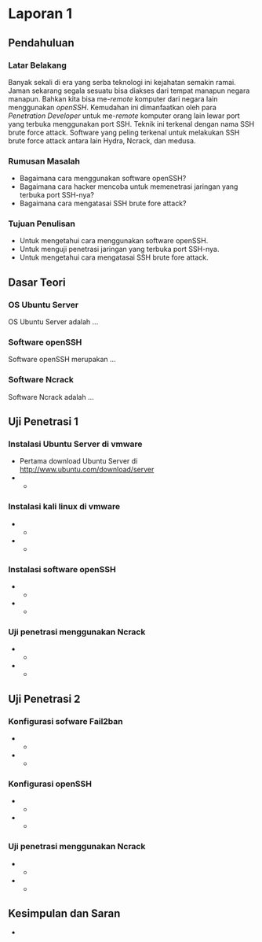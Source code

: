 # Laporan 1

## Pendahuluan

### Latar Belakang

Banyak sekali di era yang serba teknologi ini kejahatan semakin ramai. Jaman sekarang segala sesuatu bisa diakses dari tempat manapun negara manapun. Bahkan kita bisa me-*remote* komputer dari negara lain menggunakan *openSSH*. Kemudahan ini dimanfaatkan oleh para *Penetration Developer* untuk me-*remote* komputer orang lain lewar port yang terbuka menggunakan port SSH. Teknik ini terkenal dengan nama SSH brute force attack. Software yang peling terkenal untuk melakukan SSH brute force attack antara lain Hydra, Ncrack, dan medusa.

### Rumusan Masalah

* Bagaimana cara menggunakan software openSSH?
* Bagaimana cara hacker mencoba untuk memenetrasi jaringan yang terbuka port SSH-nya?
* Bagaimana cara mengatasai SSH brute fore attack?

### Tujuan Penulisan

* Untuk mengetahui cara menggunakan software openSSH.
* Untuk menguji penetrasi jaringan yang terbuka port SSH-nya.
* Untuk mengetahui cara mengatasai SSH brute fore attack.


## Dasar Teori

### OS Ubuntu Server

OS Ubuntu Server adalah ...

### Software openSSH

Software openSSH merupakan ...

### Software Ncrack

Software Ncrack adalah ...


## Uji Penetrasi 1

### Instalasi Ubuntu Server di vmware

* Pertama download Ubuntu Server di http://www.ubuntu.com/download/server
* -

### Instalasi kali linux di vmware

* -
* -

### Instalasi software openSSH

* -
* -

### Uji penetrasi menggunakan Ncrack

* -
* -

## Uji Penetrasi 2

### Konfigurasi sofware Fail2ban

* -
* -

### Konfigurasi openSSH

* -
* -

### Uji penetrasi menggunakan Ncrack

* -
* -

## Kesimpulan dan Saran

-
